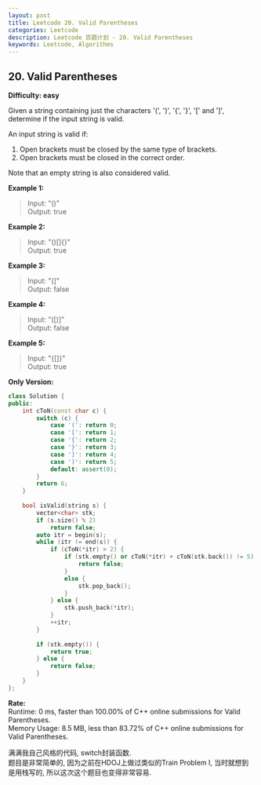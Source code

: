 ```yaml
---
layout: post
title: Leetcode 20. Valid Parentheses
categories: Leetcode
description: Leetcode 百题计划 - 20. Valid Parentheses
keywords: Leetcode, Algorithms
---
```

## 20. Valid Parentheses
**Difficulty: easy**

Given a string containing just the characters '(', ')', '{', '}', '[' and ']', determine if the input string is valid.

An input string is valid if:

1. Open brackets must be closed by the same type of brackets.
2. Open brackets must be closed in the correct order.

Note that an empty string is also considered valid.

**Example 1:**  

> Input: "()"  
> Output: true  

**Example 2:**  

> Input: "()[]{}"  
> Output: true  

**Example 3:**  

> Input: "(]"  
> Output: false  

**Example 4:**  

> Input: "([)]"  
> Output: false  

**Example 5:**  

> Input: "{[]}"  
> Output: true  


**Only Version:**  
```c++
class Solution {
public:
    int cToN(const char c) {
        switch (c) {
            case '(': return 0;
            case '[': return 1;
            case '{': return 2;
            case '}': return 3;
            case ']': return 4;
            case ')': return 5;
            default: assert(0);
        }
        return 6;
    }
    
    bool isValid(string s) {
        vector<char> stk;
        if (s.size() % 2)
            return false;
        auto itr = begin(s);
        while (itr != end(s)) {
            if (cToN(*itr) > 2) {
                if (stk.empty() or cToN(*itr) + cToN(stk.back()) != 5) {
                    return false;
                }
                else {
                    stk.pop_back();
                }
            } else {
                stk.push_back(*itr);
            }
            ++itr;
        }
        
        if (stk.empty()) {
            return true;
        } else {
            return false;
        }
    }
};
```

**Rate:**  
Runtime: 0 ms, faster than 100.00% of C++ online submissions for Valid Parentheses.  
Memory Usage: 8.5 MB, less than 83.72% of C++ online submissions for Valid Parentheses.  

满满我自己风格的代码, switch封装函数.   
题目是非常简单的, 因为之前在HDOJ上做过类似的Train Problem I, 当时就想到是用栈写的, 所以这次这个题目也变得非常容易.  